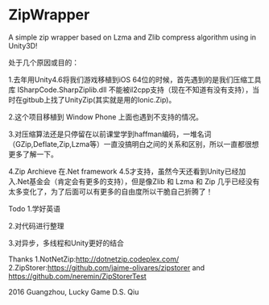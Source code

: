 # ZipWrapper
A simple zip wrapper based on Lzma and Zlib compress algorithm using in Unity3D!

处于几个原因或目的：

  1.去年用Unity4.6将我们游戏移植到iOS 64位的时候，首先遇到的是我们压缩工具库 ISharpCode.SharpZiplib.dll 不能被il2cpp支持（现在不知道有没有支持），当时在gitbub上找了UnityZip(其实就是用的Ionic.Zip)。

  2.这个项目移植到 Window Phone 上面也遇到不支持的情况。
  
  3.对压缩算法还是只停留在以前课堂学到haffman编码，一堆名词（GZip,Deflate,Zip,Lzma等）一直没搞明白之间的关系和区别，所以一直都很想更多了解一下。
  
  4.Zip Archieve 在.Net framework 4.5才支持，虽然今天还看到Unity已经加入.Net基金会（肯定会有更多的支持），但是像Zlib 和 Lzma 和 Zip 几乎已经没有太多变化了，为了后面可以有更多的自由度所以干脆自己折腾了！

Todo
  1.学好英语
  
  2.对代码进行整理
  
  3.对异步，多线程和Unity更好的结合
  

Thanks
  1.NotNetZip:http://dotnetzip.codeplex.com/
  2.ZipStorer:https://github.com/jaime-olivares/zipstorer and https://github.com/neremin/ZipStorerTest


2016 Guangzhou, Lucky Game
D.S. Qiu
